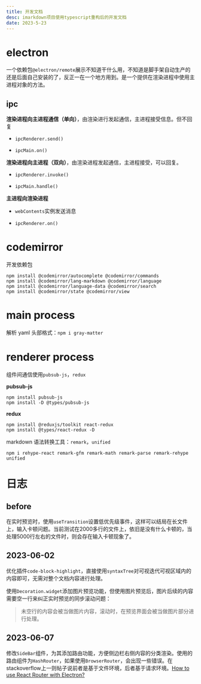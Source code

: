 ```yaml
---
title: 开发文档
desc: imarkdown项目使用typescript重构后的开发文档
date: 2023-5-23
---
```

# electron

一个依赖包`@electron/remote`展示不知道干什么用，不知道是脚手架自动生产的还是后面自己安装的了，反正一在一个地方用到。是一个提供在渲染进程中使用主进程对象的方法。

## ipc

**渲染进程向主进程通信（单向）**，由渲染进行发起通信，主进程接受信息。但不回复

- `ipcRenderer.send()`

- `ipcMain.on()`

**渲染进程向主进程（双向）**，由渲染进程发起通信，主进程接受，可以回复。

- `ipcRenderer.invoke()`

- `ipcMain.handle()`

**主进程向渲染进程**

- `webContents`实例发送消息

- `ipcRenderer.on()`

# codemirror

开发依赖包

```shell
npm install @codemirror/autocomplete @codemirror/commands
npm install @codemirror/lang-markdown @codemirror/language
npm install @codemirror/language-data @codemirror/search
npm install @codemirror/state @codemirror/view
```

# main process

解析 yaml 头部格式：`npm i gray-matter`

# renderer process

组件间通信使用`pubsub-js`，`redux`

**pubsub-js**

```shell
npm install pubsub-js
npm install -D @types/pubsub-js
```

**redux**

```shell
npm install @reduxjs/toolkit react-redux
npm install @types/react-redux -D
```

markdown 语法转换工具：`remark`，`unified`

```shell
npm i rehype-react remark-gfm remark-math remark-parse remark-rehype unified
```

# 日志

## before

在实时预览时，使用`useTransition`设置低优先级事件，这样可以结局在长文件上，输入卡顿问题。当前测试在2000多行的文件上，依旧是没有什么卡顿的，当处理5000行左右的文件时，则会存在输入卡顿现象了。

## 2023-06-02

优化插件`code-block-highlight`，直接使用`syntaxTree`对可视迭代可视区域内的内容即可，无需对整个文档内容进行处理。

使用`Decoration.widget`添加图片预览功能，但使用图片预览后，图片后续的内容需要空一行来纠正实时预览的同步滚动问题：

> 未空行的内容会被当做图片内容，滚动时，在预览界面会被当做图片部分进行处理。

## 2023-06-07

修改`SideBar`组件，为其添加路由功能，方便侧边栏右侧内容的分类渲染。使用的路由组件为`HashRouter`，如果使用`BrowserRouter`，会出现一些错误。在stackoverflow上一则帖子说前者是基于文件环境，后者基于请求环境。[How to use React Router with Electron?](https://stackoverflow.com/questions/36505404/how-to-use-react-router-with-electron)


